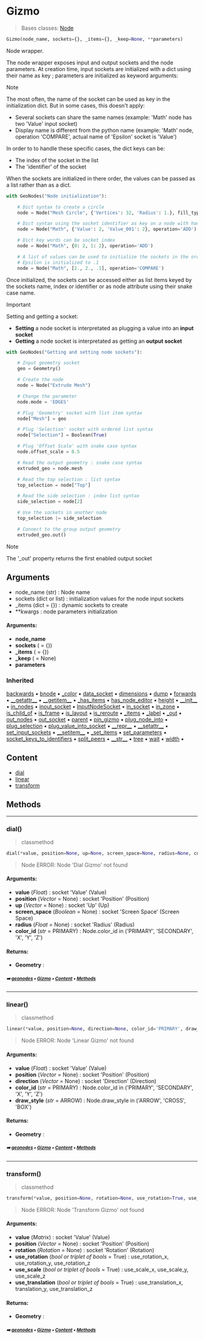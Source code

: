 # Gizmo

> Bases classes: [Node](core-treea-node.md#node)

``` python
Gizmo(node_name, sockets={}, _items={}, _keep=None, **parameters)
```

Node wrapper.

 The node wrapper exposes input and output sockets and the node parameters.
 At creation time, input sockets are initialized with a dict using their name as key ;
 parameters are initialized as keyword arguments:

 > [!NOTE]
 > The most often, the name of the socket can be used as key in the initialization dict.
 > But in some cases, this doesn't apply:
 > - Several sockets can share the same names (example: 'Math' node has two 'Value' input socket)
 > - Display name is different from the python name (example: 'Math' node, operation 'COMPARE', actual name
 >   of 'Epsilon' socket is 'Value')

 In order to to handle these specific cases, the dict keys can be:
 - The index of the socket in the list
 - The 'identifier' of the socket

 When the sockets are initialized in there order, the values can be passed
 as a list rather than as a dict.

 ``` python
 with GeoNodes("Node initialization"):

     # Dict syntax to create a circle
     node = Node("Mesh Circle", {'Vertices': 32, 'Radius': 1.}, fill_type='NGON')

     # Dict syntax using the socket identifier as key on a node with homonym sockets
     node = Node("Math", {'Value': 2, 'Value_001': 2}, operation='ADD')

     # Dict key words can be socket index
     node = Node("Math", {0: 2, 1: 2}, operation='ADD')

     # A list of values can be used to initialize the sockets in the order they appear
     # Epsilon is initialized to .1
     node = Node("Math", [2., 2., .1], operation='COMPARE')
 ```

 Once initialized, the sockets can be accessed either as list items keyed by the sockets name,
 index or identifier or as node attribute using their snake case name.

 > [!IMPORTANT]
 > Setting and getting a socket:
 > - **Setting** a node socket is interpretated as plugging a value into an **input socket**
 > - **Getting** a node socket is interpretated as getting an **output socket**

 ``` python
 with GeoNodes("Getting and setting node sockets"):

     # Input geometry socket
     geo = Geometry()

     # Create the node
     node = Node("Extrude Mesh")

     # Change the parameter
     node.mode = 'EDGES'

     # Plug 'Geometry' socket with list item syntax
     node["Mesh"] = geo

     # Plug 'Selection' socket with ordered list syntax
     node["Selection"] = Boolean(True)

     # Plug 'Offset Scale' with snake case syntax
     node.offset_scale = 0.5

     # Read the output geometry : snake case syntax
     extruded_geo = node.mesh

     # Read the top selection : list syntax
     top_selection = node["Top"]

     # Read the side selection : index list syntax
     side_selection = node[2]

     # Use the sockets in another node
     top_selection |= side_selection

     # Connect to the group output geometry
     extruded_geo.out()
 ```

 > [!NOTE]
>  The '_out' property returns the first enabled output socket

 Arguments
 ---------
 - node_name (str) : Node name
 - sockets (dict or list) : initialization values for the node input sockets
 - _items (dict = {}) : dynamic sockets to create
 - **kwargs : node parameters initialization

#### Arguments:
- **node_name**
- **sockets** ( = {})
- **_items** ( = {})
- **_keep** ( = None)
- **parameters**

### Inherited

[backwards](core-treea-node.md#backwards) :black_small_square: [bnode](core-treea-node.md#bnode) :black_small_square: [\_color](node.md#_color) :black_small_square: [data_socket](node.md#data_socket) :black_small_square: [dimensions](core-treea-node.md#dimensions) :black_small_square: [dump](core-treea-node.md#dump) :black_small_square: [forwards](core-treea-node.md#forwards) :black_small_square: [\_\_getattr__](groupf.md#__getattr__) :black_small_square: [\_\_getitem__](domain.md#__getitem__) :black_small_square: [\_has_items](node.md#_has_items) :black_small_square: [has_node_editor](core-treea-node.md#has_node_editor) :black_small_square: [height](core-treea-node.md#height) :black_small_square: [\_\_init__](core-treea-node.md#__init__) :black_small_square: [in_nodes](core-treea-node.md#in_nodes) :black_small_square: [inout_socket](node.md#inout_socket) :black_small_square: [InputNodeSocket](node.md#inputnodesocket) :black_small_square: [in_socket](node.md#in_socket) :black_small_square: [in_zone](core-treea-node.md#in_zone) :black_small_square: [is_child_of](core-treea-node.md#is_child_of) :black_small_square: [is_frame](core-treea-node.md#is_frame) :black_small_square: [is_layout](core-treea-node.md#is_layout) :black_small_square: [is_reroute](core-treea-node.md#is_reroute) :black_small_square: [\_items](node.md#_items) :black_small_square: [\_label](node.md#_label) :black_small_square: [\_out](node.md#_out) :black_small_square: [out_nodes](core-treea-node.md#out_nodes) :black_small_square: [out_socket](node.md#out_socket) :black_small_square: [parent](core-treea-node.md#parent) :black_small_square: [pin_gizmo](node.md#pin_gizmo) :black_small_square: [plug_node_into](node.md#plug_node_into) :black_small_square: [plug_selection](node.md#plug_selection) :black_small_square: [plug_value_into_socket](node.md#plug_value_into_socket) :black_small_square: [\_\_repr__](core-treea-node.md#__repr__) :black_small_square: [\_\_setattr__](node.md#__setattr__) :black_small_square: [set_input_sockets](node.md#set_input_sockets) :black_small_square: [\_\_setitem__](node.md#__setitem__) :black_small_square: [\_set_items](node.md#_set_items) :black_small_square: [set_parameters](node.md#set_parameters) :black_small_square: [socket_keys_to_identifiers](node.md#socket_keys_to_identifiers) :black_small_square: [split_peers](core-treea-node.md#split_peers) :black_small_square: [\_\_str__](core-treea-node.md#__str__) :black_small_square: [tree](core-treea-node.md#tree) :black_small_square: [wait](core-treea-node.md#wait) :black_small_square: [width](core-treea-node.md#width) :black_small_square:

## Content

- [dial](gizmo.md#dial)
- [linear](gizmo.md#linear)
- [transform](gizmo.md#transform)

## Methods



----------
### dial()

> classmethod

``` python
dial(*value, position=None, up=None, screen_space=None, radius=None, color_id='PRIMARY')
```

> Node ERROR: Node 'Dial Gizmo' not found

#### Arguments:
- **value** (_Float_) : socket 'Value' (Value)
- **position** (_Vector_ = None) : socket 'Position' (Position)
- **up** (_Vector_ = None) : socket 'Up' (Up)
- **screen_space** (_Boolean_ = None) : socket 'Screen Space' (Screen Space)
- **radius** (_Float_ = None) : socket 'Radius' (Radius)
- **color_id** (_str_ = PRIMARY) : Node.color_id in ('PRIMARY', 'SECONDARY', 'X', 'Y', 'Z')



#### Returns:
- **Geometry** :

##### <sub>:arrow_right: [geonodes](index.md#geonodes) :black_small_square: [Gizmo](gizmo.md#gizmo) :black_small_square: [Content](gizmo.md#content) :black_small_square: [Methods](gizmo.md#methods)</sub>

----------
### linear()

> classmethod

``` python
linear(*value, position=None, direction=None, color_id='PRIMARY', draw_style='ARROW')
```

> Node ERROR: Node 'Linear Gizmo' not found

#### Arguments:
- **value** (_Float_) : socket 'Value' (Value)
- **position** (_Vector_ = None) : socket 'Position' (Position)
- **direction** (_Vector_ = None) : socket 'Direction' (Direction)
- **color_id** (_str_ = PRIMARY) : Node.color_id in ('PRIMARY', 'SECONDARY', 'X', 'Y', 'Z')
- **draw_style** (_str_ = ARROW) : Node.draw_style in ('ARROW', 'CROSS', 'BOX')



#### Returns:
- **Geometry** :

##### <sub>:arrow_right: [geonodes](index.md#geonodes) :black_small_square: [Gizmo](gizmo.md#gizmo) :black_small_square: [Content](gizmo.md#content) :black_small_square: [Methods](gizmo.md#methods)</sub>

----------
### transform()

> classmethod

``` python
transform(*value, position=None, rotation=None, use_rotation=True, use_scale=True, use_translation=True)
```

> Node ERROR: Node 'Transform Gizmo' not found

#### Arguments:
- **value** (_Matrix_) : socket 'Value' (Value)
- **position** (_Vector_ = None) : socket 'Position' (Position)
- **rotation** (_Rotation_ = None) : socket 'Rotation' (Rotation)
- **use_rotation** (_bool or triplet of bools_ = True) : use_rotation_x, use_rotation_y, use_rotation_z
- **use_scale** (_bool or triplet of bools_ = True) : use_scale_x, use_scale_y, use_scale_z
- **use_translation** (_bool or triplet of bools_ = True) : use_translation_x, translation_y, use_translation_z



#### Returns:
- **Geometry** :

##### <sub>:arrow_right: [geonodes](index.md#geonodes) :black_small_square: [Gizmo](gizmo.md#gizmo) :black_small_square: [Content](gizmo.md#content) :black_small_square: [Methods](gizmo.md#methods)</sub>